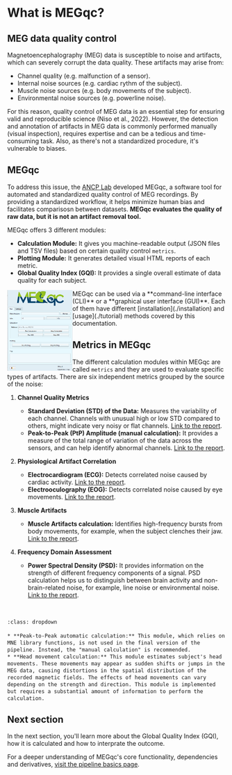# What is MEGqc?

## MEG data quality control
Magnetoencephalography (MEG) data is susceptible to  noise and artifacts, which can severely corrupt the data quality. These artifacts may arise from:
- Channel quality (e.g. malfunction of a sensor).
- Internal noise sources (e.g. cardiac rythm of the subject).
- Muscle noise sources (e.g. body movements of the subject).
- Environmental noise sources (e.g. powerline noise).

For this reason, quality control of MEG data is an essential step for ensuring valid and reproducible science (Niso et al., 2022). However, the detection and annotation of artifacts in MEG data is commonly performed manually (visual inspection), requires expertise and can be a tedious and time-consuming task. Also, as there's not a standardized procedure, it's vulnerable to biases.

## MEGqc
To address this issue, the [ANCP Lab](https://uol.de/en/applied-neurocognitive-psychology) developed MEGqc, a software tool for automated and standardized quality control of MEG recordings. By providing a standardized workflow, it helps minimize human bias and facilitates comparisosn between datasets. **MEGqc evaluates the quality of raw data, but it is not an artifact removal tool.**

MEGqc offers 3 different modules:
- **Calculation Module:** It gives you machine-readable output (JSON files and TSV files) based on certain quality control `metrics`.
- **Plotting Module:** It generates detailed visual HTML reports of each metric.
- **Global Quality Index (GQI):** It provides a single overall estimate of data quality for each subject.

<img src="../static/mini/gui.png" alt="gui" width="150px" align="left">
MEGqc can be used via a **command-line interface (CLI)** or a **graphical user interface (GUI)**. Each of them have different [installation](./installation) and [usage](./tutorial) methods covered by this documentation.


<br>

## Metrics in MEGqc
The different calculation modules within MEGqc are called `metrics` and they are used to evaluate specific types of artifacts. There are six independent metrics grouped by the source of the noise:

1. **Channel Quality Metrics**
   
   - **Standard Deviation (STD) of the Data:** Measures the variability of each channel. Channels with unusual high or low STD compared to others, might indicate very noisy or flat channels. [Link to the report](../report/std.md).
   - **Peak-to-Peak (PtP) Amplitude (manual calculation):** It provides a measure of the total range of variation of the data across the sensors, and can help identify abnormal channels. [Link to the report](../report/ptp.md).


2. **Physiological Artifact Correlation**
   
   - **Electrocardiogram (ECG):** Detects correlated noise caused by cardiac activity. [Link to the report](../report/ecg.md).
   - **Electrooculography (EOG):** Detects correlated noise caused by eye movements. [Link to the report](../report/eog.md).

3. **Muscle Artifacts**
   
   - **Muscle Artifacts calculation:** Identifies high-frequency bursts from body movements, for example, when the subject clenches their jaw. [Link to the report](../report/muscle.md).

4. **Frequency Domain Assessment**
   
   - **Power Spectral Density (PSD):** It provides information on the strength of different frequency components of a signal. PSD calculation helps us to distinguish between brain activity and non-brain-related noise, for example, line noise or environmental noise. [Link to the report](../report/psd.md).

<br>  


```{admonition} There are 2 other metrics within MEGqc
:class: dropdown

* **Peak-to-Peak automatic calculation:** This module, which relies on MNE library functions, is not used in the final version of the pipeline. Instead, the "manual calculation" is recommended.
* **Head movement calculation:** This module estimates subject's head movements. These movements may appear as sudden shifts or jumps in the MEG data, causing distortions in the spatial distribution of the recorded magnetic fields. The effects of head movements can vary depending on the strength and direction. This module is implemented but requires a substantial amount of information to perform the calculation.

``` 


## Next section
In the next section, you'll learn more about the Global Quality Index (GQI), how it is calculated and how to interprate the outcome.

For a deeper understanding of MEGqc's core functionality, dependencies and derivatives, [visit the pipeline basics page](../extra/details.md).


        
